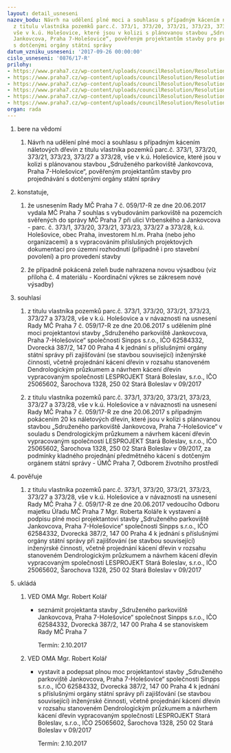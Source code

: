 ```yaml
---
layout: detail_usneseni
nazev_bodu: Návrh na udělení plné moci a souhlasu s případným kácením náletových dřevin
  z titulu vlastníka pozemků parc.č. 373/1, 373/20, 373/21, 373/23, 373/27 a 373/28,
  vše v k.ú. Holešovice, které jsou v kolizi s plánovanou stavbou „Sdruženého parkoviště
  Jankovcova, Praha 7-Holešovice“, pověřeným projektantům stavby pro projednávání
  s dotčenými orgány státní správy
datum_vzniku_usneseni: '2017-09-26 00:00:00'
cislo_usneseni: '0876/17-R'
prilohy:
- https://www.praha7.cz/wp-content/uploads/councilResolution/Resolutions/29594/export/00_JankovVrbenParkovisteKaceni~251441.doc
- https://www.praha7.cz/wp-content/uploads/councilResolution/Resolutions/29594/export/02_JankovVrbenParkovisteKaceni~251440.pdf
- https://www.praha7.cz/wp-content/uploads/councilResolution/Resolutions/29594/export/03_JankovVrbenParkovisteKaceni~251439.pdf
- https://www.praha7.cz/wp-content/uploads/councilResolution/Resolutions/29594/export/04_JankovVrbenParkovisteKaceni~251438.PDF
- https://www.praha7.cz/wp-content/uploads/councilResolution/Resolutions/29594/export/05_JankovVrbenParkovisteKaceni~251437.pdf
- https://www.praha7.cz/wp-content/uploads/councilResolution/Resolutions/29594/export/export~295189.pdf
organ: rada
---
```

<ol id="urzList" class="urzList_view"><li id="" class="urzClass1"><span name="1">bere na vědomí</span><ol class="urzOlClass decimal "><li style="text-align: left;" id="" class="urzClass2"><span><p>Návrh na udělení plné moci a souhlasu s případným kácením náletových dřevin z titulu vlastníka pozemků parc.č. 373/1, 373/20, 373/21, 373/23, 373/27 a 373/28, vše v k.ú. Holešovice, které jsou v kolizi s plánovanou stavbou „Sdruženého parkoviště Jankovcova, Praha 7-Holešovice“, pověřeným projektantům stavby pro projednávání s dotčenými orgány státní správy</p></span></li></ol></li><li id="" class="urzClass1"><span name="50">konstatuje,</span><ol class="urzOlClass decimal "><li style="text-align: left;" id="" class="urzClass2"><span><p>že usnesením Rady MČ Praha 7 č. 059/17-R ze dne 20.06.2017 vydala MČ Praha 7 souhlas s vybudováním parkoviště na pozemcích svěřených do správy MČ Praha 7 při ulici Vrbenského a Jankovcova - parc. č. 373/1, 373/20, 373/21, 373/23, 373/27 a 373/28, k.ú. Holešovice, obec Praha, investorem hl.m. Praha (nebo jeho organizacemi) a s vypracováním příslušných projektových dokumentací pro územní rozhodnutí (případně i pro stavební povolení) a pro provedení stavby</p></span></li><li class="urzClass2" id="" style="text-align: left;"><span><p>že případně pokácená zeleň bude nahrazena novou výsadbou (viz příloha č. 4 materiálu - Koordinační výkres se zákresem nové výsadby)</p></span></li></ol></li><li id="" class="urzClass1"><span name="26">souhlasí</span><ol class="urzOlClass decimal " id=""><li style="text-align: left;" id="" class="urzClass2"><span><p>z titulu vlastníka pozemků parc.č. 373/1, 373/20, 373/21, 373/23, 373/27
 a 373/28, vše v k.ú. Holešovice a v návaznosti na usnesení Rady MČ 
Praha 7 č. 059/17-R ze dne 20.06.2017 s udělením plné moci projektantovi
 stavby „Sdruženého parkoviště Jankovcova, Praha 7-Holešovice“ 
společnosti Sinpps s.r.o., IČO 62584332, Dvorecká 387/2, 147 00 Praha 4 k
 jednání s příslušnými orgány státní správy při zajišťování (se stavbou 
související) inženýrské činnosti, včetně projednání kácení dřevin v 
rozsahu stanoveném Dendrologickým průzkumem a návrhem kácení dřevin 
vypracovaným společností LESPROJEKT Stará Boleslav, s.r.o., IČO 
25065602, Šarochova 1328, 250 02 Stará Boleslav v 09/2017</p></span></li><li class="urzClass2" id="" style="text-align: left;"><span><p>z titulu vlastníka pozemků parc.č. 373/1, 373/20, 373/21, 373/23, 373/27
 a 373/28, vše v k.ú. Holešovice a v návaznosti na usnesení Rady MČ 
Praha 7 č. 059/17-R ze dne 20.06.2017 s případným pokácením 20 ks 
náletových dřevin, které jsou v kolizi s plánovanou stavbou „Sdruženého 
parkoviště Jankovcova, Praha 7-Holešovice“ v souladu s Dendrologickým 
průzkumem a návrhem kácení dřevin vypracovaným společností LESPROJEKT 
Stará Boleslav, s.r.o., IČO 25065602, Šarochova 1328, 250 02 Stará 
Boleslav v 09/2017, za podmínky kladného projednání předmětného kácení s
 dotčeným orgánem státní správy - ÚMČ Praha 7, Odborem životního 
prostředí</p></span></li></ol></li><li id="" class="urzClass1"><span name="16">pověřuje</span><ol class="urzOlClass decimal "><li style="text-align: left;" id="" class="urzClass2"><span><p>z titulu vlastníka pozemků parc.č. 373/1, 373/20, 373/21, 373/23, 373/27 a 373/28, vše v k.ú. Holešovice a v návaznosti na usnesení Rady MČ Praha 7 č. 059/17-R ze dne 20.06.2017 vedoucího Odboru majetku Úřadu MČ Praha 7 Mgr. Roberta Koláře k vystavení a podpisu plné moci projektantovi stavby „Sdruženého parkoviště Jankovcova, Praha 7-Holešovice“ společnosti Sinpps s.r.o., IČO 62584332, Dvorecká 387/2, 147 00 Praha 4 k jednání s příslušnými orgány státní správy při zajišťování (se stavbou související) inženýrské činnosti, včetně projednání kácení dřevin v rozsahu stanoveném Dendrologickým průzkumem a návrhem kácení dřevin vypracovaným společností LESPROJEKT Stará Boleslav, s.r.o., IČO 25065602, Šarochova 1328, 250 02 Stará Boleslav v 09/2017</p></span></li></ol></li><li class="urzClass1" id="urzUkoly"><span name="1">ukládá</span><ol class="urzOlClass"><li class="urzClass2"><span><p>VED OMA Mgr. Robert Kolář</p></span><ul class="urzUlClass"><li class="urzClass3"><span><p>seznámit projektanta stavby „Sdruženého parkoviště Jankovcova, Praha 7-Holešovice“ společnost Sinpps s.r.o., IČO 62584332, Dvorecká 387/2, 147 00 Praha 4 se stanoviskem Rady MČ Praha 7</p></span><span class="urzUkolTermin">  Termín:&nbsp;2.10.2017</span></li></ul></li><li class="urzClass2"><span><p>VED OMA Mgr. Robert Kolář</p></span><ul class="urzUlClass"><li class="urzClass3"><span><p>vystavit a podepsat plnou moc projektantovi stavby „Sdruženého parkoviště Jankovcova, Praha 7-Holešovice“ společnosti Sinpps s.r.o., IČO 62584332, Dvorecká 387/2, 147 00 Praha 4 k jednání s příslušnými orgány státní správy při zajišťování (se stavbou související) inženýrské činnosti, včetně projednání kácení dřevin v rozsahu stanoveném Dendrologickým průzkumem a návrhem kácení dřevin vypracovaným společností LESPROJEKT Stará Boleslav, s.r.o., IČO 25065602, Šarochova 1328, 250 02 Stará Boleslav v 09/2017</p></span><span class="urzUkolTermin">  Termín:&nbsp;2.10.2017</span></li></ul></li></ol></li></ol>